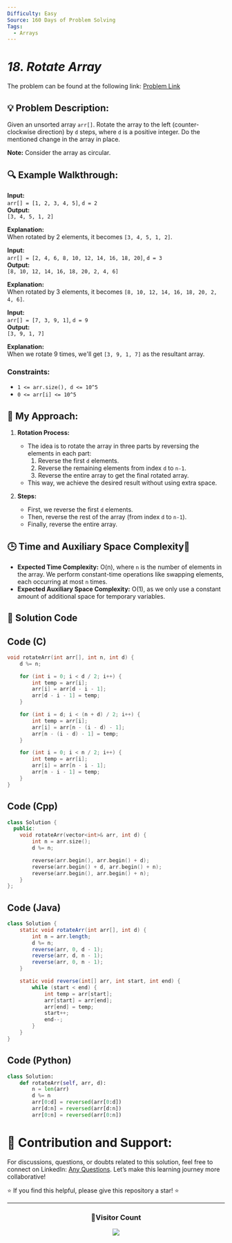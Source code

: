 ```yaml
---
Difficulty: Easy
Source: 160 Days of Problem Solving
Tags:
  - Arrays
---
```

# *18. Rotate Array*
The problem can be found at the following link: [Problem Link](https://www.geeksforgeeks.org/problems/rotate-array-by-n-elements-1587115621/1)

## 💡 **Problem Description:**

Given an unsorted array `arr[]`. Rotate the array to the left (counter-clockwise direction) by `d` steps, where `d` is a positive integer. Do the mentioned change in the array in place.

**Note:** Consider the array as circular.

## 🔍 **Example Walkthrough:**

**Input:**  
`arr[] = [1, 2, 3, 4, 5]`, `d = 2`  
**Output:**  
`[3, 4, 5, 1, 2]`

**Explanation:**  
When rotated by 2 elements, it becomes `[3, 4, 5, 1, 2]`.

**Input:**  
`arr[] = [2, 4, 6, 8, 10, 12, 14, 16, 18, 20]`, `d = 3`  
**Output:**  
`[8, 10, 12, 14, 16, 18, 20, 2, 4, 6]`

**Explanation:**  
When rotated by 3 elements, it becomes `[8, 10, 12, 14, 16, 18, 20, 2, 4, 6]`.

**Input:**  
`arr[] = [7, 3, 9, 1]`, `d = 9`  
**Output:**  
`[3, 9, 1, 7]`

**Explanation:**  
When we rotate 9 times, we'll get `[3, 9, 1, 7]` as the resultant array.

### Constraints:
- `1 <= arr.size(), d <= 10^5`
- `0 <= arr[i] <= 10^5`

## 🎯 **My Approach:**

1. **Rotation Process:**
   - The idea is to rotate the array in three parts by reversing the elements in each part:
     1. Reverse the first `d` elements.
     2. Reverse the remaining elements from index `d` to `n-1`.
     3. Reverse the entire array to get the final rotated array.
   - This way, we achieve the desired result without using extra space.

2. **Steps:**
   - First, we reverse the first `d` elements.
   - Then, reverse the rest of the array (from index `d` to `n-1`).
   - Finally, reverse the entire array.

## 🕒 **Time and Auxiliary Space Complexity**📝

- **Expected Time Complexity:** O(n), where `n` is the number of elements in the array. We perform constant-time operations like swapping elements, each occurring at most `n` times.
- **Expected Auxiliary Space Complexity:** O(1), as we only use a constant amount of additional space for temporary variables.
  
## 📝 **Solution Code**


## Code (C)

```c
void rotateArr(int arr[], int n, int d) {
    d %= n;

    for (int i = 0; i < d / 2; i++) {
        int temp = arr[i];
        arr[i] = arr[d - i - 1];
        arr[d - i - 1] = temp;
    }

    for (int i = d; i < (n + d) / 2; i++) {
        int temp = arr[i];
        arr[i] = arr[n - (i - d) - 1];
        arr[n - (i - d) - 1] = temp;
    }

    for (int i = 0; i < n / 2; i++) {
        int temp = arr[i];
        arr[i] = arr[n - i - 1];
        arr[n - i - 1] = temp;
    }
}
```

## Code (Cpp)

```cpp
class Solution {
  public:
    void rotateArr(vector<int>& arr, int d) {
        int n = arr.size();
        d %= n;

        reverse(arr.begin(), arr.begin() + d);
        reverse(arr.begin() + d, arr.begin() + n);
        reverse(arr.begin(), arr.begin() + n);
    }
};
```


## Code (Java)

```java
class Solution {
    static void rotateArr(int arr[], int d) {
        int n = arr.length;
        d %= n;
        reverse(arr, 0, d - 1);
        reverse(arr, d, n - 1);
        reverse(arr, 0, n - 1);
    }

    static void reverse(int[] arr, int start, int end) {
        while (start < end) {
            int temp = arr[start];
            arr[start] = arr[end];
            arr[end] = temp;
            start++;
            end--;
        }
    }
}
```

## Code (Python)

```python
class Solution:
    def rotateArr(self, arr, d):
        n = len(arr)
        d %= n
        arr[0:d] = reversed(arr[0:d])
        arr[d:n] = reversed(arr[d:n])
        arr[0:n] = reversed(arr[0:n])
```


# 🎯 **Contribution and Support:**

For discussions, questions, or doubts related to this solution, feel free to connect on LinkedIn: [Any Questions](https://www.linkedin.com/in/het-patel-8b110525a/). Let’s make this learning journey more collaborative!

⭐ If you find this helpful, please give this repository a star! ⭐

---

<div align="center">
  <h3><b>📍Visitor Count</b></h3>
</div>

<p align="center">
  <img src="https://profile-counter.glitch.me/Hunterdii/count.svg" />
</p>

